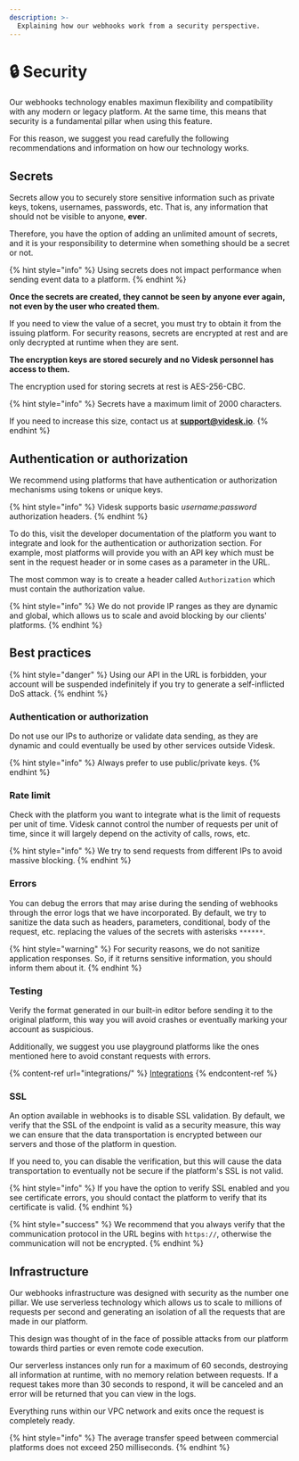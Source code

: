 ```yaml
---
description: >-
  Explaining how our webhooks work from a security perspective.
---
```


# 🔒 Security

Our webhooks technology enables maximun flexibility and compatibility with any modern or legacy platform. At the same time, this means that security is a fundamental pillar when using this feature.

For this reason, we suggest you read carefully the following recommendations and information on how our technology works.

## Secrets

Secrets allow you to securely store sensitive information such as private keys, tokens, usernames, passwords, etc. That is, any information that should not be visible to anyone, **ever**.

Therefore, you have the option of adding an unlimited amount of secrets, and it is your responsibility to determine when something should be a secret or not.

{% hint style="info" %}
Using secrets does not impact performance when sending event data to a platform.
{% endhint %}

**Once the secrets are created, they cannot be seen by anyone ever again, not even by the user who created them.**

If you need to view the value of a secret, you must try to obtain it from the issuing platform. For security reasons, secrets are encrypted at rest and are only decrypted at runtime when they are sent.

**The encryption keys are stored securely and no Videsk personnel has access to them.**

The encryption used for storing secrets at rest is AES-256-CBC.

{% hint style="info" %}
Secrets have a maximum limit of 2000 characters.



If you need to increase this size, contact us at **support@videsk.io**.
{% endhint %}

## Authentication or authorization

We recommend using platforms that have authentication or authorization mechanisms using tokens or unique keys.

{% hint style="info" %}
Videsk supports basic _username:password_ authorization headers.
{% endhint %}

To do this, visit the developer documentation of the platform you want to integrate and look for the authentication or authorization section. For example, most platforms will provide you with an API key which must be sent in the request header or in some cases as a parameter in the URL.

The most common way is to create a header called `Authorization` which must contain the authorization value.

{% hint style="info" %}
We do not provide IP ranges as they are dynamic and global, which allows us to scale and avoid blocking by our clients' platforms.
{% endhint %}

## Best practices

{% hint style="danger" %}
Using our API in the URL is forbidden, your account will be suspended indefinitely if you try to generate a self-inflicted DoS attack.
{% endhint %}

### Authentication or authorization

Do not use our IPs to authorize or validate data sending, as they are dynamic and could eventually be used by other services outside Videsk.

{% hint style="info" %}
Always prefer to use public/private keys.
{% endhint %}

### Rate limit

Check with the platform you want to integrate what is the limit of requests per unit of time. Videsk cannot control the number of requests per unit of time, since it will largely depend on the activity of calls, rows, etc.

{% hint style="info" %}
We try to send requests from different IPs to avoid massive blocking.
{% endhint %}

### Errors

You can debug the errors that may arise during the sending of webhooks through the error logs that we have incorporated. By default, we try to sanitize the data such as headers, parameters, conditional, body of the request, etc. replacing the values of the secrets with asterisks `******`.

{% hint style="warning" %}
For security reasons, we do not sanitize application responses. So, if it returns sensitive information, you should inform them about it.
{% endhint %}

### Testing

Verify the format generated in our built-in editor before sending it to the original platform, this way you will avoid crashes or eventually marking your account as suspicious.

Additionally, we suggest you use playground platforms like the ones mentioned here to avoid constant requests with errors.

{% content-ref url="integrations/" %}
[Integrations](integrations/)
{% endcontent-ref %}

### SSL

An option available in webhooks is to disable SSL validation. By default, we verify that the SSL of the endpoint is valid as a security measure, this way we can ensure that the data transportation is encrypted between our servers and those of the platform in question.

If you need to, you can disable the verification, but this will cause the data transportation to eventually not be secure if the platform's SSL is not valid.

{% hint style="info" %}
If you have the option to verify SSL enabled and you see certificate errors, you should contact the platform to verify that its certificate is valid.
{% endhint %}

{% hint style="success" %}
We recommend that you always verify that the communication protocol in the URL begins with `https://`, otherwise the communication will not be encrypted.
{% endhint %}

## Infrastructure

Our webhooks infrastructure was designed with security as the number one pillar. We use serverless technology which allows us to scale to millions of requests per second and generating an isolation of all the requests that are made in our platform.

This design was thought of in the face of possible attacks from our platform towards third parties or even remote code execution.

Our serverless instances only run for a maximum of 60 seconds, destroying all information at runtime, with no memory relation between requests. If a request takes more than 30 seconds to respond, it will be canceled and an error will be returned that you can view in the logs.

Everything runs within our VPC network and exits once the request is completely ready.

{% hint style="info" %}
The average transfer speed between commercial platforms does not exceed 250 milliseconds.
{% endhint %}